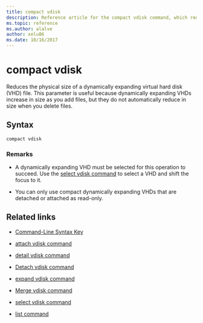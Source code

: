 ```yaml
---
title: compact vdisk
description: Reference article for the compact vdisk command, which reduces the physical size of a dynamically expanding virtual hard disk (VHD) file.
ms.topic: reference
ms.author: alalve
author: xelu86
ms.date: 10/16/2017
---
```


# compact vdisk



Reduces the physical size of a dynamically expanding virtual hard disk (VHD) file. This parameter is useful because dynamically expanding VHDs increase in size as you add files, but they do not automatically reduce in size when you delete files.

## Syntax

```
compact vdisk
```

### Remarks

- A dynamically expanding VHD must be selected for this operation to succeed. Use the [select vdisk command](select-vdisk.md) to select a VHD and shift the focus to it.

- You can only use compact dynamically expanding VHDs that are detached or attached as read-only.

## Related links

- [Command-Line Syntax Key](command-line-syntax-key.md)

- [attach vdisk command](attach-vdisk.md)

- [detail vdisk command](detail-vdisk.md)

- [Detach vdisk command](detach-vdisk.md)

- [expand vdisk command](expand-vdisk.md)

- [Merge vdisk command](merge-vdisk.md)

- [select vdisk command](select-vdisk.md)

- [list command](list.md)
